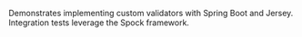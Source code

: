 Demonstrates implementing custom validators with Spring Boot and Jersey.  Integration tests leverage the Spock framework.
